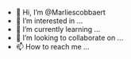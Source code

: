 - 👋 Hi, I’m @Marliescobbaert
- 👀 I’m interested in ...
- 🌱 I’m currently learning ...
- 💞️ I’m looking to collaborate on ...
- 📫 How to reach me ...

<!---
Marliescobbaert/Marliescobbaert is a ✨ special ✨ repository because its `README.md` (this file) appears on your GitHub profile.
You can click the Preview link to take a look at your changes.
--->

